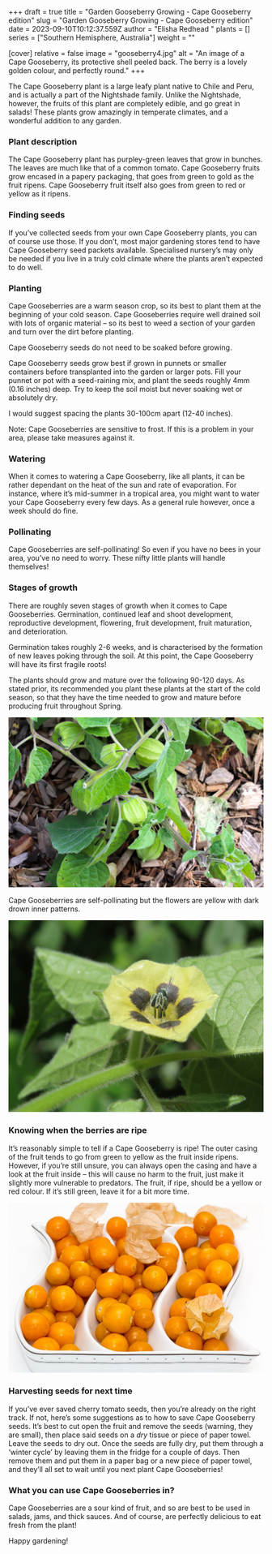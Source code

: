 +++
draft = true
title = "Garden Gooseberry Growing - Cape Gooseberry edition"
slug = "Garden Gooseberry Growing - Cape Gooseberry edition"
date = 2023-09-10T10:12:37.559Z
author = "Elisha Redhead "
plants = []
series = ["Southern Hemisphere, Australia"]
weight = ""

[cover]
relative = false
image = "gooseberry4.jpg"
alt = "An image of a Cape Gooseberry, its protective shell peeled back. The berry is a lovely golden colour, and perfectly round."
+++

The Cape Gooseberry plant is a large leafy plant native to Chile and Peru, and is actually a part of the Nightshade family. Unlike the Nightshade, however, the fruits of this plant are completely edible, and go great in salads! These plants grow amazingly in temperate climates, and a wonderful addition to any garden. 

### **Plant description**

The Cape Gooseberry plant has purpley-green leaves that grow in bunches. The leaves are much like that of a common tomato. Cape Gooseberry fruits grow encased in a papery packaging, that goes from green to gold as the fruit ripens. Cape Gooseberry fruit itself also goes from green to red or yellow as it ripens.

### **Finding seeds**

If you’ve collected seeds from your own Cape Gooseberry plants, you can of course use those. If you don’t, most major gardening stores tend to have Cape Gooseberry seed packets available. Specialised nursery’s may only be needed if you live in a truly cold climate where the plants aren’t expected to do well.

### **Planting**

Cape Gooseberries are a warm season crop, so its best to plant them at the beginning of your cold season. Cape Gooseberries require well drained soil with lots of organic material – so its best to weed a section of your garden and turn over the dirt before planting.

Cape Gooseberry seeds do not need to be soaked before growing.

Cape Gooseberry seeds grow best if grown in punnets or smaller containers before transplanted into the garden or larger pots. Fill your punnet or pot with a seed-raining mix, and plant the seeds roughly 4mm (0.16 inches) deep. Try to keep the soil moist but never soaking wet or absolutely dry. 

I would suggest spacing the plants 30-100cm apart (12-40 inches).

Note: Cape Gooseberries are sensitive to frost. If this is a problem in your area, please take measures against it.

### **Watering**

When it comes to watering a Cape Gooseberry, like all plants, it can be rather dependant on the heat of the sun and rate of evaporation. For instance, where it’s mid-summer in a tropical area, you might want to water your Cape Gooseberry every few days. As a general rule however, once a week should do fine.

### **Pollinating**

Cape Gooseberries are self-pollinating! So even if you have no bees in your area, you’ve no need to worry. These nifty little plants will handle themselves!

### **Stages of growth**

There are roughly seven stages of growth when it comes to Cape Gooseberries. Germination, continued leaf and shoot development, reproductive development, flowering, fruit development, fruit maturation, and deterioration.

Germination takes roughly 2-6 weeks, and is characterised by the formation of new leaves poking through the soil. At this point, the Cape Gooseberry will have its first fragile roots!

The plants should grow and mature over the following 90-120 days. As stated prior, its recommended you plant these plants at the start of the cold season, so that they have the time needed to grow and mature before producing fruit throughout Spring.

![An image depicting a Cape Gooseberry bush. The leaves are pale green, and much like that of a tomato. It has a few unripe berries on the stems, all encased in a green papery shell.](gooseberry3.webp)

Cape Gooseberries are self-pollinating but the flowers are yellow with dark drown inner patterns.

![An image displaying the Cape Gooseberry fower - it is a pale yellow, and only one petal. The inside of the flower has brown spots. ](gooseberry2.jpg)

### **Knowing when the berries are ripe**

It’s reasonably simple to tell if a Cape Gooseberry is ripe! The outer casing of the fruit tends to go from green to yellow as the fruit inside ripens. However, if you’re still unsure, you can always open the casing and have a look at the fruit inside – this will cause no harm to the fruit, just make it slightly more vulnerable to predators. The fruit, if ripe, should be a yellow or red colour. If it’s still green, leave it for a bit more time.

![An image displaying many Cape Gooseberries, along with a few shells. The berries are bright gold and round.](cape1.jpg)

### **Harvesting seeds for next time**

If you’ve ever saved cherry tomato seeds, then you’re already on the right track. If not, here’s some suggestions as to how to save Cape Gooseberry seeds. It’s best to cut open the fruit and remove the seeds (warning, they are small), then place said seeds on a *dry* tissue or piece of paper towel. Leave the seeds to dry out. Once the seeds are fully dry, put them through a ‘winter cycle’ by leaving them in the fridge for a couple of days. Then remove them and put them in a paper bag or a new piece of paper towel, and they’ll all set to wait until you next plant Cape Gooseberries!

### **What you can use Cape Gooseberries in?**

Cape Gooseberries are a sour kind of fruit, and so are best to be used in salads, jams, and thick sauces. And of course, are perfectly delicious to eat fresh from the plant!

Happy gardening!